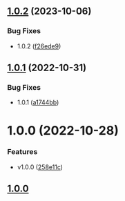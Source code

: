 ## [1.0.2](https://github.com/getmatterapp/logseq-matter/compare/v1.0.1...v1.0.2) (2023-10-06)


### Bug Fixes

* 1.0.2 ([f26ede9](https://github.com/getmatterapp/logseq-matter/commit/f26ede94a42625b49c02981d4ad8d7438114f7e6))

## [1.0.1](https://github.com/getmatterapp/logseq-matter/compare/v1.0.0...v1.0.1) (2022-10-31)


### Bug Fixes

* 1.0.1 ([a1744bb](https://github.com/getmatterapp/logseq-matter/commit/a1744bb1805cee02a305d4eb81ab560765341ccd))

# 1.0.0 (2022-10-28)


### Features

* v1.0.0 ([258e11c](https://github.com/getmatterapp/logseq-matter/commit/258e11c230f3aef5e8f66dd631686235d0f53932))

## [1.0.0](2022-10-31)
